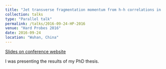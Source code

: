 ```yaml
---
title: "Jet transverse fragmentation momentum from h-h correlations in pp and p-Pb collisions"
collection: talks
type: "Parallel talk"
permalink: /talks/2016-09-24-HP-2016
venue: "Hard Probes 2016"
date: 2016-09-24
location: "Wuhan, China"
---
```


[Slides on conference website](https://indico.cern.ch/event/502239/contributions/2279435/)

I was presenting the results of my PhD thesis.
